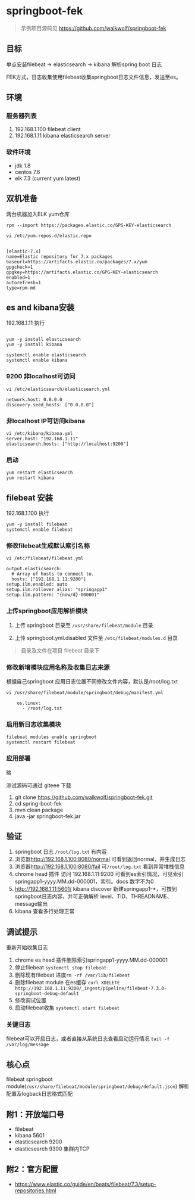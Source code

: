# springboot-fek

> 示例项目源码见 https://github.com/walkwolf/springboot-fek

## 目标

单点安装filebeat -> elasticsearch -> kibana 解析spring boot 日志

FEK方式，日志收集使用filebeat收集springboot日志文件信息，发送至es。

## 环境

### 服务器列表

1. 192.168.1.100 filebeat client
2. 192.168.1.11 kibana elasticsearch server

### 软件环境
- jdk 1.8
- centos 7.6
- elk 7.3 (current yum latest)

## 双机准备

两台机器加入ELK yum仓库

```
rpm --import https://packages.elastic.co/GPG-KEY-elasticsearch

vi /etc/yum.repos.d/elastic.repo


[elastic-7.x]
name=Elastic repository for 7.x packages
baseurl=https://artifacts.elastic.co/packages/7.x/yum
gpgcheck=1
gpgkey=https://artifacts.elastic.co/GPG-KEY-elasticsearch
enabled=1
autorefresh=1
type=rpm-md
```

## es and kibana安装

192.168.1.11 执行

```

yum -y install elasticsearch
yum -y install kibana

systemctl enable elasticsearch
systemctl enable kibana
```

### 9200 非localhost可访问
```
vi /etc/elasticsearch/elasticsearch.yml 

network.host: 0.0.0.0
discovery.seed_hosts: ["0.0.0.0"] 
```

### 非localhost IP可访问kibana
```
vi /etc/kibana/kibana.yml
server.host: "192.168.1.11"
elasticsearch.hosts: ["http://localhost:9200"]
```

### 启动
```
yum restart elasticsearch
yum restart kibana
```


## filebeat 安装

192.168.1.100 执行

```
yum -y install filebeat
systemctl enable filebeat
```

### 修改filebeat生成默认索引名称
```
vi /etc/filebeat/filebeat.yml 

output.elasticsearch:
  # Array of hosts to connect to.
  hosts: ["192.168.1.11:9200"]
setup.ilm.enabled: auto
setup.ilm.rollover_alias: "springapp1"
setup.ilm.pattern: "{now/d}-000001"
```

### 上传springboot应用解析模块

1. 上传 springboot 目录至 `/usr/share/filebeat/module` 目录

2. 上传 springboot.yml.disabled 文件至 `/etc/filebeat/modules.d` 目录

> 目录及文件在项目 filebeat 目录下

### 修改新增模块应用名称及收集日志来源

根据自己springboot 应用日志位置不同修改文件内容，默认是/root/log.txt
```
vi /usr/share/filebeat/module/springboot/debug/manifest.yml

    os.linux: 
      - /root/log.txt
```

### 启用新日志收集模块
```
filebeat modules enable springboot
systemctl restart filebeat
```

### 应用部署
略

测试源码可通过 giteee 下载

1. git clone https://github.com/walkwolf/springboot-fek.git
2. cd spring-boot-fek
3. mvn clean package
4. java -jar springboot-fek.jar

## 验证
1. springboot 日志 `/root/log.txt` 有内容
2. 浏览器<http://192.168.1.100:8080/normal> 可看到返回normal，并生成日志
3. 浏览器<http://192.168.1.100:8080/fail> 可`/root/log.txt` 看到异常堆栈信息
4. chrome head 插件 访问 192.168.1.11:9200 可看到es索引情况，可见索引springapp1-yyyy.MM.dd-000001，索引。docs 数字不为0
5. http://192.168.1.11:5601/ kibana discover 新建springapp1-*，可按到springboot日志内容，并可正确解析 level、TID、THREADNAME、message输出
6. kibana 查看多行处理正常


## 调试提示
重新开始收集日志
1. chrome es head 插件删除索引springapp1-yyyy.MM.dd-000001
2. 停止filebeat `systemctl stop filebeat`
3. 删除现有filebeat 进度`rm -rf /var/lib/filebeat`
4. 删除filebeat module 在es缓存 `curl XDELETE http://192.168.1.11:9200/_ingest/pipeline/filebeat-7.3.0-springboot-debug-default`
5. 修改调试位置
6. 启动filebeat收集 `systemctl start filebeat`

### 关键日志

filebeat可以开启日志，或者直接从系统日志查看启动运行情况
`tail -f /var/log/message`


## 核心点
filebeat springboot module(`/usr/share/filebeat/module/springboot/debug/default.json`) 解析配置及logback日志格式匹配

## 附1：开放端口号
- filebeat 
- kibana 5601
- elasticsearch 9200
- elasticsearch 9300 集群内TCP


## 附2：官方配置
- <https://www.elastic.co/guide/en/beats/filebeat/7.3/setup-repositories.html>

